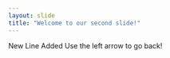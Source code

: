 ```yaml
---
layout: slide
title: "Welcome to our second slide!"
---
```

New Line Added
Use the left arrow to go back!
